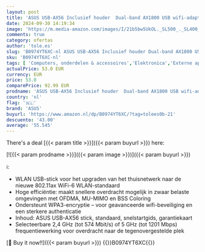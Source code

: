 ```yaml
---
layout: post
title: 'ASUS USB-AX56 Inclusief houder  Dual-band AX1800 USB wifi-adapter  WPA3'
date: 2024-09-30 14:19:34
image: 'https://m.media-amazon.com/images/I/21b5bw5UkOL._SL500_._SL400_.jpg'
comments: true
category: ofertas
author: 'tole.es'
slug: 'B0974YT6XC-nl ASUS USB-AX56 Inclusief houder Dual-band AX1800 USB wifi-...'
sku: 'B0974YT6XC-nl'
tags: [ 'Computers, onderdelen & accessoires','Elektronica','Externe apparaten & dataopslag','Gegevensopslag','USB-flashstations','asus','🇳🇱', ]
actualPrice: 53.0 EUR
currency: EUR
price: 53.0
comparePrice: 92.99 EUR
prodname: 'ASUS USB-AX56 Inclusief houder  Dual-band AX1800 USB wifi-adapter  WPA3'
country: 'nl'
flag: '🇳🇱'
brand: 'ASUS'
buyurl: 'https://www.amazon.nl/dp/B0974YT6XC/?tag=tolees0b-21'
descuento: '43.00'
average: '55.545'
---
```


There's a deal [{{< param title >}}]({{< param buyurl >}})  here:

[![{{< param prodname >}}]({{< param image >}})]({{< param buyurl >}})

ℹ️:

- WLAN USB-stick voor het upgraden van het thuisnetwerk naar de nieuwe 802.11ax WiFi-6 WLAN-standaard
- Hoge efficiëntie: maakt snellere overdracht mogelijk in zwaar belaste omgevingen met OFDMA, MU-MIMO en BSS Coloring
- Ondersteunt WPA3-encryptie – voor geavanceerde wifi-beveiliging en een sterkere authenticatie
- Inhoud: ASUS USB-AX56 stick, standaard, snelstartgids, garantiekaart
- Selecteerbare 2,4 GHz (tot 574 Mbit/s) of 5 GHz (tot 1201 Mbps) frequentiewerking voor overdracht naar de tegenovergestelde plek

[🛒 Buy it now!!]({{< param buyurl >}})
{{<world>}}B0974YT6XC{{</world>}}
